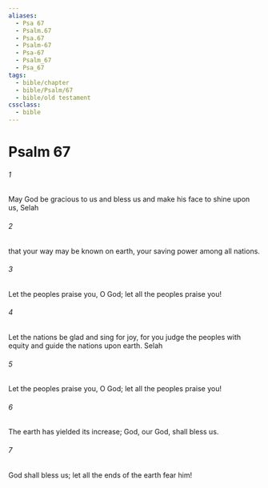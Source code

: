 ```yaml
---
aliases:
  - Psa 67
  - Psalm.67
  - Psa.67
  - Psalm-67
  - Psa-67
  - Psalm_67
  - Psa_67
tags:
  - bible/chapter
  - bible/Psalm/67
  - bible/old testament
cssclass:
  - bible
---
```


# Psalm 67

###### 1
May God be gracious to us and bless us and make his face to shine upon us, Selah
###### 2
that your way may be known on earth, your saving power among all nations.
###### 3
Let the peoples praise you, O God; let all the peoples praise you!
###### 4
Let the nations be glad and sing for joy, for you judge the peoples with equity and guide the nations upon earth. Selah
###### 5
Let the peoples praise you, O God; let all the peoples praise you!
###### 6
The earth has yielded its increase; God, our God, shall bless us.
###### 7
God shall bless us; let all the ends of the earth fear him!


